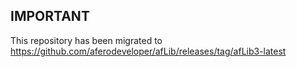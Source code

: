 ## IMPORTANT ##

This repository has been migrated to <https://github.com/aferodeveloper/afLib/releases/tag/afLib3-latest>
